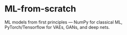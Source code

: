 # ML-from-scratch
ML models from first principles — NumPy for classical ML, PyTorch/Tensorflow for VAEs, GANs, and deep nets.
